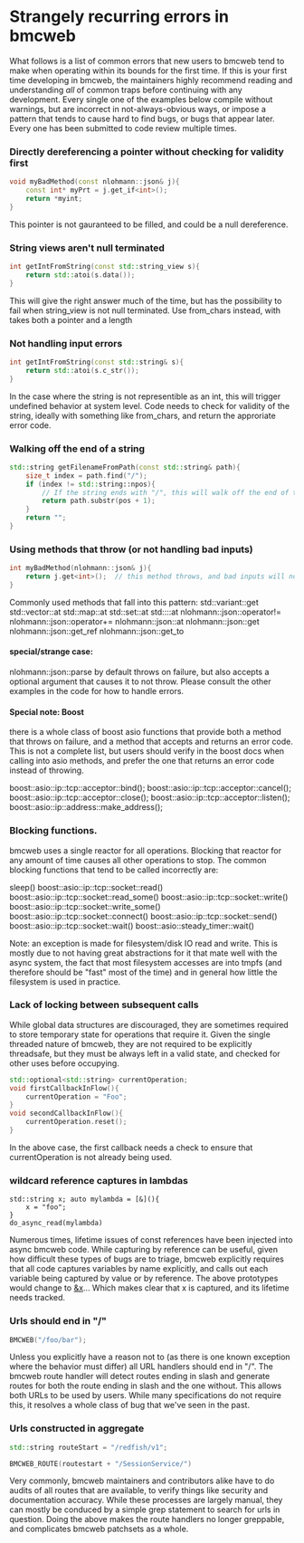 # Strangely recurring errors in bmcweb

What follows is a list of common errors that new users to bmcweb tend to make
when operating within its bounds for the first time.  If this is your first time
developing in bmcweb, the maintainers highly recommend reading and understanding
_all_ of common traps before continuing with any development.  Every single one
of the examples below compile without warnings, but are incorrect in
not-always-obvious ways, or impose a pattern that tends to cause hard to find
bugs, or bugs that appear later.  Every one has been submitted to code review
multiple times.

### Directly dereferencing a pointer without checking for validity first
```C++
void myBadMethod(const nlohmann::json& j){
    const int* myPrt = j.get_if<int>();
    return *myint;
}
```
This pointer is not gauranteed to be filled, and could be a null dereference.

### String views aren't null terminated
```C++
int getIntFromString(const std::string_view s){
	return std::atoi(s.data());
}
```
This will give the right answer much of the time, but has the possibility to
fail when string\_view is not null terminated.  Use from\_chars instead, with
takes both a pointer and a length

### Not handling input errors
```C++
int getIntFromString(const std::string& s){
	return std::atoi(s.c_str());
}
```
In the case where the string is not representible as an int, this will trigger
undefined behavior at system level.  Code needs to check for validity of the
string, ideally with something like from\_chars, and return the approriate error
code.

### Walking off the end of a string
```C++
std::string getFilenameFromPath(const std::string& path){
	size_t index = path.find("/");
	if (index != std::string::npos){
		// If the string ends with "/", this will walk off the end of the string.
		return path.substr(pos + 1);
	}
	return "";
}
```

### Using methods that throw (or not handling bad inputs)
```C++
int myBadMethod(nlohmann::json& j){
    return j.get<int>();  // this method throws, and bad inputs will not be handled
}
```

Commonly used methods that fall into this pattern:
std::variant::get
std::vector::at
std::map::at
std::set::at
std::<generic container type>::at
nlohmann::json::operator!=
nlohmann::json::operator+=
nlohmann::json::at
nlohmann::json::get
nlohmann::json::get\_ref
nlohmann::json::get\_to


#### special/strange case:

nlohmann::json::parse by default throws on failure, but also accepts a optional
argument that causes it to not throw.  Please consult the other examples in the
code for how to handle errors.


#### Special note: Boost
there is a whole class of boost asio functions that provide both a method that
throws on failure, and a method that accepts and returns an error code.  This is
not a complete list, but users should verify in the boost docs when calling into
asio methods, and prefer the one that returns an error code instead of throwing.

boost::asio::ip::tcp::acceptor::bind();
boost::asio::ip::tcp::acceptor::cancel();
boost::asio::ip::tcp::acceptor::close();
boost::asio::ip::tcp::acceptor::listen();
boost::asio::ip::address::make\_address();

### Blocking functions.

bmcweb uses a single reactor for all operations.  Blocking that reactor for any
amount of time causes all other operations to stop.  The common blocking
functions that tend to be called incorrectly are:

sleep()
boost::asio::ip::tcp::socket::read()
boost::asio::ip::tcp::socket::read\_some()
boost::asio::ip::tcp::socket::write()
boost::asio::ip::tcp::socket::write\_some()
boost::asio::ip::tcp::socket::connect()
boost::asio::ip::tcp::socket::send()
boost::asio::ip::tcp::socket::wait()
boost::asio::steady\_timer::wait()

Note: an exception is made for filesystem/disk IO read and write.  This is
mostly due to not having great abstractions for it that mate well with the async
system, the fact that most filesystem accesses are into tmpfs (and therefore
should be "fast" most of the time) and in general how little the filesystem is
used in practice.

### Lack of locking between subsequent calls
While global data structures are discouraged, they are sometimes required to
store temporary state for operations that require it.  Given the single
threaded nature of bmcweb, they are not required to be explicitly threadsafe,
but they must be always left in a valid state, and checked for other uses
before occupying.

```C++
std::optional<std::string> currentOperation;
void firstCallbackInFlow(){
    currentOperation = "Foo";
}
void secondCallbackInFlow(){
    currentOperation.reset();
}
```

In the above case, the first callback needs a check to ensure that
currentOperation is not already being used.

### wildcard reference captures in lambdas
```
std::string x; auto mylambda = [&](){
    x = "foo";
}
do_async_read(mylambda)
```

Numerous times, lifetime issues of const references have been injected into
async bmcweb code.  While capturing by reference can be useful, given how
difficult these types of bugs are to triage, bmcweb explicitly requires that all
code captures variables by name explicitly, and calls out each variable being
captured by value or by reference.  The above prototypes would change to
[&x]()... Which makes clear that x is captured, and its lifetime needs tracked.


### Urls should end in "/"
```C++
BMCWEB("/foo/bar");
```
Unless you explicitly have a reason not to (as there is one known exception
where the behavior must differ) all URL handlers should end in "/".  The bmcweb
route handler will detect routes ending in slash and generate routes for both
the route ending in slash and the one without.  This allows both URLs to be
used by users.  While many specifications do not require this, it resolves a
whole class of bug that we've seen in the past.


### Urls constructed in aggregate
```C++
std::string routeStart = "/redfish/v1";

BMCWEB_ROUTE(routestart + "/SessionService/")
```
Very commonly, bmcweb maintainers and contributors alike have to do audits of
all routes that are available, to verify things like security and documentation
accuracy.  While these processes are largely manual, they can mostly be conduced
by a simple grep statement to search for urls in question.  Doing the above
makes the route handlers no longer greppable, and complicates bmcweb patchsets
as a whole.
